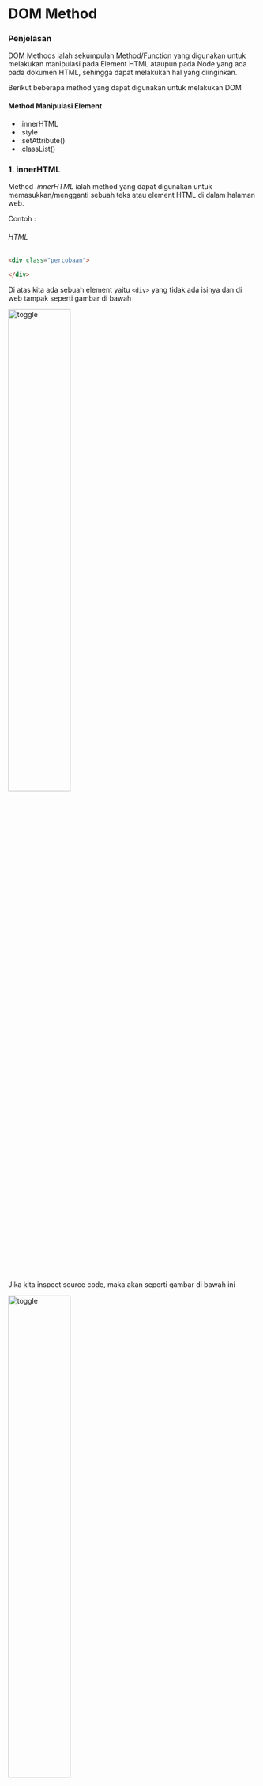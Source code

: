 # DOM Method  


### Penjelasan 

DOM Methods ialah sekumpulan Method/Function yang digunakan untuk melakukan manipulasi pada Element HTML ataupun pada Node yang ada pada dokumen HTML, sehingga dapat melakukan hal yang diinginkan.

Berikut beberapa method yang dapat digunakan untuk melakukan DOM

#### Method Manipulasi Element 

* .innerHTML
* .style 
* .setAttribute()
* .classList()

### 1. innerHTML 

Method *.innerHTML* ialah method yang dapat digunakan untuk memasukkan/mengganti sebuah teks atau element HTML di dalam halaman web. 

Contoh :
###### HTML
```html
<div class="percobaan">

</div>
```
Di atas kita ada sebuah element yaitu ```<div>``` yang tidak ada isinya dan di web tampak seperti gambar di bawah

<img src="img/sebelum1.jpg" alt="toggle" width="50%">

Jika kita inspect source code, maka akan seperti gambar di bawah ini 

<img src="img/sebelum2.jpg" alt="toggle" width="50%">

Sekarang saya akan menambahkan ```<a>``` yang berisi text, dengan menggunakan method/fungsi `innerHTML` caranya:

- Pertama kita seleksi div nya
###### Javascript
```js
const app = document.getElementsByClassName('percobaan')[0];
```
- Kedua kita masukkan tag dan tulisannya 
```js 
const app = document.getElementsByClassName('percobaan')[0];
app.innerHTML = '<a>Menggunakkan innerHTML</a>';
```
- Maka di browser hasilnya akan seperti di bawah ini

<img src="img/hasilpage.jpg" alt="toggle" width="50%">

 Jika kita inspect source code, maka akan berubah seperti ini 

<img src="img/hasilcode.jpg" alt="toggle" width="50%">

Jika pada elemen HTML yang diisi ada isinya maka isinya akan ditimpa seperti contoh berikut 

###### HTML 
```html 
  <div class="percobaan2">
        <a>ini akan diganti dengan innerHTML</a>
    </div>
```

Di atas kita ada ```<div>``` seperti pada contoh pertama tapi kali ini memiiki isi ```<a>```

- Jika dibuka di web hasilnya seperti gambar di bawah 

<img src="img/sebelumc2.jpg" alt="toggle" width="50%">

- Jika kita inspect, maka akan seperti gambar di bawah 

<img src="img/codesebelum.jpg" alt="toggle" width="50%">

Di sini saya akan mengganti isi ```<div>``` yang merupakan ```<a>``` dengan ```<h1>``` berikut caranya :

- Pertama kita seleksi ```<div>``` nya
###### Javascript
```js
const app2 = document.getElementsByTagName('div')[1];
```
- Kedua kita masukkan ```<a>``` dan tulisannya 
```js 
const app2 = document.getElementsByTagName('div')[1];
app2.innerHTML = '<h1>Sudah di ganti</h1>';
```
- Maka di browser hasilnya akan seperti di bawah ini

<img src="img/sesudahc2.jpg" alt="toggle" width="50%">

 Jika kita inspect source code, maka akan berubah seperti ini 

<img src="img/codesesudah.jpg" alt="toggle" width="50%">

### .style

Method *.style* ialah method yang digunakan untuk memberikan style pada elemen HTML sebagaimana ketika menggunakan CSS, bedanya ini kita akan menggunakan javascript untuk memberikan stylenya, jika kita menggunakan metode ini untuk memberikan style pada suatu elemen, maka ini akan memberikan Inline CSS pada elemen tersebut .

Contoh 

Untuk contoh kali ini saya akan menggunakan kembali element HTML di materi sebelumnya, saya akan memberikan style pada ```<div>``` yang berada pada materi *.innerHTML* di atas, jadi kita langsung akan memberikan style dengan javascript dengan cara seperti ini 

- Pertama seleksi element yang akan diberi style dan di atas saya sudah melakukannya jadi saya tidak akan melakukannya lagi silahkan lihat gambar yang ada di bawah ini yang berasal dari materi *.innerHTML* di atas

<img src="img/hasilcode.jpg" alt="toggle" width="50%">

- Kedua kita berikan aksinya, kita berikan style nya 

###### Javascript

```js
app.style.backgroundColor = 'blue';
app2.style.borderRadius = '10px' ;
```

Maka di browser hasilnya akan seperti gambar di bawah ini

<img src="img/style3.jpg" alt="toggle" width="50%">

dan juga ini 

<img src="img/style1.jpg" alt="toggle" width="50%">

Jika kita inspect, hasilnya akan seperti ini 

<img src="img/style2.jpg" alt="toggle" width="50%">

dan juga ini 

<img src="img/style4.jpg" alt="toggle" width="50%">

> Jadi intinya dengan method ini kita bisa memberikan style pada element HTML tanpa file CSS dan untuk melakukannya cukup mudah tapi itu akan terlihat kurang rapi jika nanti yang di berikan style itu banyak.
> Yang perlu diperhatikan di sini ialah ketika kita memberikan style nama propertinya itu ditulis dengan metode camelCase jika terdiri dari dua kata seperti contoh di atas bukan disambung dengan tanda ```-``` karena tanda itu akan dibaca sebagai pengurangan oleh javascript, jika satu kata ya dapat ditulis sebagaimana biasanya.

### .setAttribute()

Method *.setAttribute()* ialah method untuk memberikan attribute pada element HTML, selain itu kita juga dapat menghapus dan mengganti isi dari suatu attribute dengan menggunakan method *.removeAttribute()* untuk menghapus. Singkatnya method ini digunakan untuk mengelola attribute dari suatu element.

Contoh 
 
 HTML 
 ```html
     <div class="percobaan3">
        <input type="text" class ="input">
    </div>
 ```

 Jika dibuka di web hasilnya seperti gambar di bawah ini 

 <img src="img/setattribut1.jpg" alt="toggle" width="50%">

Jika kita inspect, akan seperti ini 

<img src="img/setattribut2.jpg" alt="toggle" width="50%">


Di atas, ada sebuah ```<div>``` yang berisi ```<input>```, dalam contoh kali ini kita akan mengelola attribute pada kedua tag tersebut, caranya

- Pertama kita seleksi dulu element yang akan dimanipulasi

###### Javascript
```js
const app3 = document.getElementsByTagName("div")[2];
const input = document.getElementsByTagName("input")[0];
```
- Kedua kita manipulasi 
  * Pertama kita gunakan *.setAttribute* untuk memberikan atribut tambahan 

  ```js 
  input.setAttribute('name', 'input');
  ```

  Hasilnya seperti gambar di bawah ini jika di inspect

  <img src="img/settattribute3.jpg" alt="toggle" width="50%">

  * Kedua kita gunakan *.removeAttribute* untuk menghapus atribut class karena tidak akan digunakan lagi 
  ```js
  input.removeAttribute('class', "input");
  ```
  
Jika kita inspect, akan seperti gambar di bawah ini

  <img src="img/setattribute.jpg" alt="toggle" width="50%">


### .classList

Method *.classList* ialah method yang digunakan untuk mengelola class pada suatu elemen HTML.


> Ada beberapa method yang dapat digunakan mengelola class dengan method *.classList*

1. .classList.add() Untuk Menambah class

Contoh 

 Untuk contohnya saya akan menggunakan lagi element ```<div>``` yang ada pada materi *.setAttribute* jadi kita akan menambahkan class pada ```<div>``` yang ada pada materi *.setAttribute* tersebut
> jadi sekarang saya akan langsung untuk menambahkan class karena sebelumnya sudah saya seleksi pada materi *.setAttribute* diatas

Sebelumnya kita lihat dulu gambar sebelum ditambahkan 
 
<img src="img/setattribut1.jpg" alt="toggle" width="50%">

dan jika kita inspect, maka akan seperti gambar di bawah ini

<img src="img/setattribute.jpg" alt="toggle" width="50%">

```js
app3.classList.add('gradient');
```
Jadi di atas saya sudah memberikan class gradient yang memiliki style css seperti di bawah ini
```css
 .gradient{
        background: linear-gradient(to bottom, blue , yellow , red );
        border-radius: 10px;
        border-color: transparent;
    }
```
Berikut hasil setelah class gradient ditambahkan

<img src="img/classlist5.jpg" alt="toggle" width="50%">

dan jika kita inspect, maka akan seperti gambar di bawah ini 

<img src="img/classlist1.jpg" alt="toggle" width="50%">

2. .classList.remove() Untuk Menghapus class

 Untuk contohnya saya juga akan menggunakan lagi element ```<div>``` yang ada pada materi *.setAttribute* jadi kita akan menambahkan class pada ```<div>``` yang ada pada materi *.setAttribute* 
 
> Jadi sekarang saya akan langsung untuk menghapus class karena sebelumnya sudah saya seleksi pada materi *.setAttribute* di atas kita akan menghapus class percobaan tiga pada ```<div>``` tersebut

Sebelum itu kita lihat dulu kodenya jika kita inspect sebelum hapus class percobaan.

<img src="img/classlist1.jpg" alt="toggle" width="50%">

```js
app3.classList.remove('percobaan3');
```

dan jika kita inspect, maka akan seperti gambar di bawah ini

<img src="img/classlist2.jpg" alt="toggle" width="50%">


3. .classList.replace() Untuk Mengganti class

 Untuk contohnya saya akan menggunakan element ```<div>``` yang ada pada materi *.innerHTML* jadi kita akan mengganti class pada ```<div>``` yang ada pada materi *.innerHTML* tersebut dari class percobaan2 menjadi gradient

 Sebelumnya kita lihat dulu sebelum di ganti classnya 

<img src="img/style1.jpg" alt="toggle" width="50%">


dan jika kita inspect, maka akan seperti gambar di bawah ini


<img src="img/style4.jpg" alt="toggle" width="50%">


 ```js 
 app2.classList.replace('percobaan2', 'gradient');
 ```
Berikut hasilnya setelah class-nya dirubah 

<img src="img/classlist3.jpg" alt="toggle" width="50%">

dan jika kita inspect, maka akan seperti gambar di bawah ini

<img src="img/classlist4.jpg" alt="toggle" width="50%">